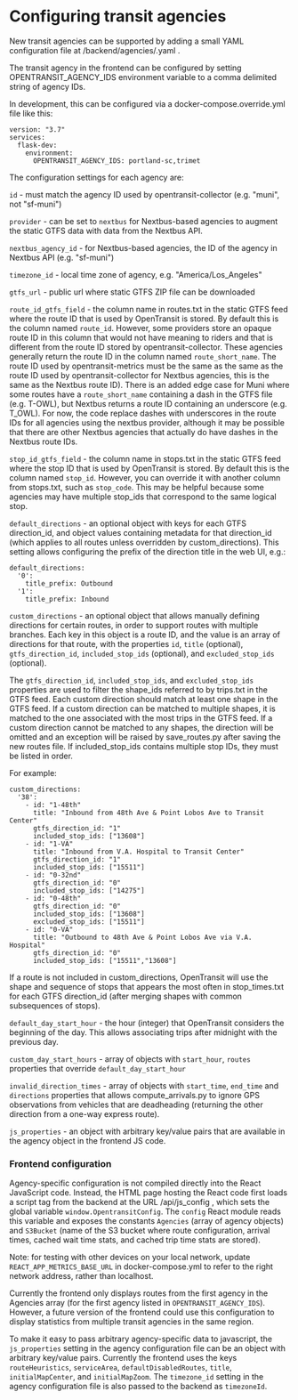# Configuring transit agencies

New transit agencies can be supported by adding a small YAML configuration file at /backend/agencies/<agency-id>.yaml .

The transit agency in the frontend can be configured by setting OPENTRANSIT_AGENCY_IDS environment variable to a comma delimited string of agency IDs.

In development, this can be configured via a docker-compose.override.yml file like this:

```
version: "3.7"
services:
  flask-dev:
    environment:
      OPENTRANSIT_AGENCY_IDS: portland-sc,trimet
```

The configuration settings for each agency are:

`id` - must match the agency ID used by opentransit-collector (e.g. "muni", not "sf-muni")

`provider` - can be set to `nextbus` for Nextbus-based agencies to augment the static GTFS data with data from the Nextbus API.

`nextbus_agency_id` - for Nextbus-based agencies, the ID of the agency in Nextbus API (e.g. "sf-muni")

`timezone_id` - local time zone of agency, e.g. "America/Los_Angeles"

`gtfs_url` - public url where static GTFS ZIP file can be downloaded

`route_id_gtfs_field` - the column name in routes.txt in the static GTFS feed where the route ID that is used by OpenTransit is stored. By default this is the column named `route_id`. However, some providers store an opaque route ID in this column that would not have meaning to riders and that is different from the route ID stored by opentransit-collector. These agencies generally return the route ID in the column named `route_short_name`. The route ID used by opentransit-metrics must be the same as the same as the route ID used by opentransit-collector for Nextbus agencies, this is the same as the Nextbus route ID). There is an added edge case for Muni where some routes have a `route_short_name` containing a dash in the GTFS file (e.g. T-OWL), but Nextbus returns a route ID containing an underscore (e.g. T_OWL). For now, the code replace dashes with underscores in the route IDs for all agencies using the nextbus provider, although it may be possible that there are other Nextbus agencies that actually do have dashes in the Nextbus route IDs.

`stop_id_gtfs_field` - the column name in stops.txt in the static GTFS feed where the stop ID that is used by OpenTransit is stored. By default this is the column named `stop_id`. However, you can override it with another column from stops.txt, such as `stop_code`. This may be helpful because some agencies may have multiple stop_ids that correspond to the same logical stop.

`default_directions` - an optional object with keys for each GTFS direction_id, and object values containing metadata for that direction_id (which applies to all routes unless overridden by custom_directions). This setting allows configuring the prefix of the direction title in the web UI, e.g.:
```
default_directions:
  '0':
    title_prefix: Outbound
  '1':
    title_prefix: Inbound
```

`custom_directions` - an optional object that allows manually defining directions for certain routes, in order to support routes with multiple branches. Each key in this object is a route ID, and the value is an array of directions for that route, with the properties `id`, `title` (optional), `gtfs_direction_id`, `included_stop_ids` (optional), and `excluded_stop_ids` (optional).

The `gtfs_direction_id`, `included_stop_ids`, and `excluded_stop_ids` properties are used to filter the shape_ids referred to by trips.txt in the GTFS feed. Each custom direction should match at least one shape in the GTFS feed. If a custom direction can be matched to multiple shapes, it is matched to the one associated with the most trips in the GTFS feed. If a custom direction cannot be matched to any shapes, the direction will be omitted and an exception will be raised by save_routes.py after saving the new routes file. If included_stop_ids contains multiple stop IDs, they must be listed in order.

For example:

```
custom_directions:
  '38':
    - id: "1-48th"
      title: "Inbound from 48th Ave & Point Lobos Ave to Transit Center"
      gtfs_direction_id: "1"
      included_stop_ids: ["13608"]
    - id: "1-VA"
      title: "Inbound from V.A. Hospital to Transit Center"
      gtfs_direction_id: "1"
      included_stop_ids: ["15511"]
    - id: "0-32nd"
      gtfs_direction_id: "0"
      included_stop_ids: ["14275"]
    - id: "0-48th"
      gtfs_direction_id: "0"
      included_stop_ids: ["13608"]
      excluded_stop_ids: ["15511"]
    - id: "0-VA"
      title: "Outbound to 48th Ave & Point Lobos Ave via V.A. Hospital"
      gtfs_direction_id: "0"
      included_stop_ids: ["15511","13608"]
```

If a route is not included in custom_directions, OpenTransit will use the shape and sequence of stops that appears the most often in stop_times.txt for each GTFS direction_id (after merging shapes with common subsequences of stops).

`default_day_start_hour` - the hour (integer) that OpenTransit considers the beginning of the day. This allows associating trips after midnight with the previous day.

`custom_day_start_hours` - array of objects with `start_hour`, `routes` properties that override `default_day_start_hour`

`invalid_direction_times` - array of objects with `start_time`, `end_time` and `directions` properties that allows compute_arrivals.py to ignore GPS observations from vehicles that are deadheading (returning the other direction from a one-way express route).

`js_properties` - an object with arbitrary key/value pairs that are available in the agency object in the frontend JS code.

### Frontend configuration

Agency-specific configuration is not compiled directly into the React JavaScript code. Instead, the HTML page hosting the React code first loads a script tag from the backend at the URL /api/js_config , which sets the global variable `window.OpentransitConfig`. The `config` React module reads this variable and exposes the constants `Agencies` (array of agency objects) and `S3Bucket` (name of the S3 bucket where route configuration, arrival times, cached wait time stats, and cached trip time stats are stored).

Note: for testing with other devices on your local network, update `REACT_APP_METRICS_BASE_URL` in docker-compose.yml to refer to the right network address, rather than localhost.

Currently the frontend only displays routes from the first agency in the Agencies array (for the first agency listed in `OPENTRANSIT_AGENCY_IDS`). However, a future version of the frontend could use this configuration to display statistics from multiple transit agencies in the same region.

To make it easy to pass arbitrary agency-specific data to javascript, the `js_properties` setting in the agency configuration file can be an object with arbitrary key/value pairs. Currently the frontend uses the keys `routeHeuristics`, `serviceArea`, `defaultDisabledRoutes`, `title`, `initialMapCenter`, and `initialMapZoom`. The `timezone_id` setting in the agency configuration file is also passed to the backend as `timezoneId`.
